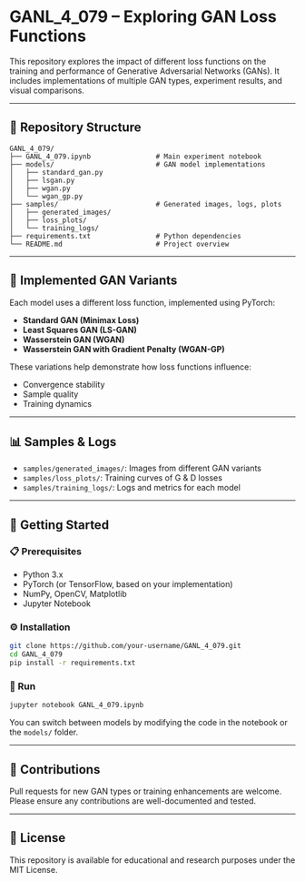 # GANL_4_079 – Exploring GAN Loss Functions

This repository explores the impact of different loss functions on the training and performance of Generative Adversarial Networks (GANs). It includes implementations of multiple GAN types, experiment results, and visual comparisons.

---

## 📁 Repository Structure

```
GANL_4_079/
├── GANL_4_079.ipynb                # Main experiment notebook
├── models/                         # GAN model implementations
│   ├── standard_gan.py
│   ├── lsgan.py
│   ├── wgan.py
│   └── wgan_gp.py
├── samples/                        # Generated images, logs, plots
│   ├── generated_images/
│   ├── loss_plots/
│   └── training_logs/
├── requirements.txt                # Python dependencies
└── README.md                       # Project overview
```

---

## 🌿 Implemented GAN Variants

Each model uses a different loss function, implemented using PyTorch:

- **Standard GAN (Minimax Loss)**
- **Least Squares GAN (LS-GAN)**
- **Wasserstein GAN (WGAN)**
- **Wasserstein GAN with Gradient Penalty (WGAN-GP)**

These variations help demonstrate how loss functions influence:

- Convergence stability  
- Sample quality  
- Training dynamics

---

## 📊 Samples & Logs

- `samples/generated_images/`: Images from different GAN variants
- `samples/loss_plots/`: Training curves of G & D losses
- `samples/training_logs/`: Logs and metrics for each model

---

## 🚀 Getting Started

### 📋 Prerequisites

- Python 3.x
- PyTorch (or TensorFlow, based on your implementation)
- NumPy, OpenCV, Matplotlib
- Jupyter Notebook

### ⚙️ Installation

```bash
git clone https://github.com/your-username/GANL_4_079.git
cd GANL_4_079
pip install -r requirements.txt
```

### 🧪 Run

```bash
jupyter notebook GANL_4_079.ipynb
```

You can switch between models by modifying the code in the notebook or the `models/` folder.

---

## 🤝 Contributions

Pull requests for new GAN types or training enhancements are welcome. Please ensure any contributions are well-documented and tested.

---

## 📄 License

This repository is available for educational and research purposes under the MIT License.

